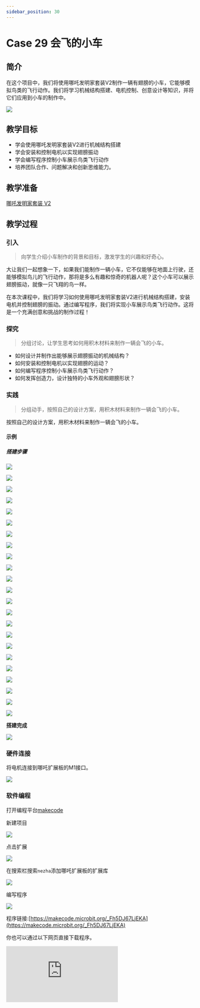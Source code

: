 ```yaml
---
sidebar_position: 30
---
```


# Case 29 会飞的小车

## 简介

在这个项目中，我们将使用哪吒发明家套装V2制作一辆有翅膀的小车，它能够模拟鸟类的飞行动作。我们将学习机械结构搭建、电机控制、创意设计等知识，并将它们应用到小车的制作中。

![](./images/nezha-inventors-kit-v2-case-29-01.png)


## 教学目标

- 学会使用哪吒发明家套装V2进行机械结构搭建
- 学会安装和控制电机以实现翅膀振动
- 学会编写程序控制小车展示鸟类飞行动作
- 培养团队合作、问题解决和创新思维能力。

## 教学准备

[哪吒发明家套装 V2](https://www.elecfreaks.com/nezha-inventor-s-kit-v2-for-micro-bit.html)


## 教学过程

### 引入

>向学生介绍小车制作的背景和目标，激发学生的兴趣和好奇心。

大让我们一起想象一下，如果我们能制作一辆小车，它不仅能够在地面上行驶，还能够模拟鸟儿的飞行动作，那将是多么有趣和惊奇的机器人呢？这个小车可以展示翅膀振动，就像一只飞翔的鸟一样。

在本次课程中，我们将学习如何使用哪吒发明家套装V2进行机械结构搭建，安装电机并控制翅膀的振动。通过编写程序，我们将实现小车展示鸟类飞行动作。这将是一个充满创意和挑战的制作过程！

### 探究

>分组讨论，让学生思考如何用积木材料来制作一辆会飞的小车。

- 如何设计并制作出能够展示翅膀振动的机械结构？
- 如何安装和控制电机以实现翅膀的运动？
- 如何编写程序控制小车展示鸟类飞行动作？
- 如何发挥创造力，设计独特的小车外观和翅膀形状？

### 实践

>分组动手，按照自己的设计方案，用积木材料来制作一辆会飞的小车。

按照自己的设计方案，用积木材料来制作一辆会飞的小车。

#### 示例

##### 搭建步骤

![](./images/nezha-inventors-kit-v2-step-29-01.png)

![](./images/nezha-inventors-kit-v2-step-29-02.png)

![](./images/nezha-inventors-kit-v2-step-29-03.png)

![](./images/nezha-inventors-kit-v2-step-29-04.png)

![](./images/nezha-inventors-kit-v2-step-29-05.png)

![](./images/nezha-inventors-kit-v2-step-29-06.png)

![](./images/nezha-inventors-kit-v2-step-29-07.png)

![](./images/nezha-inventors-kit-v2-step-29-08.png)

![](./images/nezha-inventors-kit-v2-step-29-09.png)

![](./images/nezha-inventors-kit-v2-step-29-10.png)

![](./images/nezha-inventors-kit-v2-step-29-11.png)

![](./images/nezha-inventors-kit-v2-step-29-12.png)

![](./images/nezha-inventors-kit-v2-step-29-13.png)

![](./images/nezha-inventors-kit-v2-step-29-14.png)

![](./images/nezha-inventors-kit-v2-step-29-15.png)

![](./images/nezha-inventors-kit-v2-step-29-16.png)

![](./images/nezha-inventors-kit-v2-step-29-17.png)

![](./images/nezha-inventors-kit-v2-step-29-18.png)

![](./images/nezha-inventors-kit-v2-step-29-19.png)

![](./images/nezha-inventors-kit-v2-step-29-20.png)

![](./images/nezha-inventors-kit-v2-step-29-21.png)

![](./images/nezha-inventors-kit-v2-step-29-22.png)

![](./images/nezha-inventors-kit-v2-step-29-23.png)

**搭建完成**

![](./images/nezha-inventors-kit-v2-case-29-01.png)


### 硬件连接

将电机连接到哪吒扩展板的M1接口。

![](./images/nezha-inventors-kit-v2-case-07-02.png)

### 软件编程

打开编程平台[makecode](https://makecode.microbit.org/#)

新建项目

![](./images/nezha-inventors-kit-v2-case-19-03.png)

点击扩展

![](./images/nezha-inventors-kit-v2-case-19-04.png)


在搜索栏搜索`nezha`添加哪吒扩展板的扩展库

![](./images/nezha-inventors-kit-v2-case-19-06.png)

编写程序

![](./images/nezha-inventors-kit-v2-case-29-07.png)


程序链接:[https://makecode.microbit.org/_Fh5DJ67LjEKA](https://makecode.microbit.org/_Fh5DJ67LjEKA)

你也可以通过以下网页直接下载程序。

<div
    style={{
        position: 'relative',
        paddingBottom: '60%',
        overflow: 'hidden',
    }}
>
    <iframe
        src="https://makecode.microbit.org/_Fh5DJ67LjEKA"
        frameborder="0"
        sandbox="allow-popups allow-forms allow-scripts allow-same-origin"
        style={{
            position: 'absolute',
            width: '100%',
            height: '100%',
        }}
    />
</div>



### 展示

>分组展示，比较各组的成果和效果。

#### 示例案例效果

按下micro:bit上的A键，小车一边向前行驶一边煽动翅膀，按下micro:bit上的B键，小车停止行驶。

![](./images/nezha-inventors-kit-v2-case-29.gif)

### 反思

>分组分享，让每组的学生分享自己的制作过程和心得，总结自己遇到的问题和解决办法，评价自己的优点和不足。
